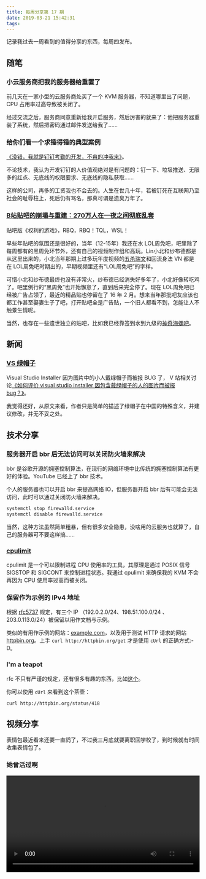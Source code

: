 ```yaml
---
title: 每周分享第 17 期
date: 2019-03-21 15:42:31
tags:
---
```


记录我过去一周看到的值得分享的东西，每周四发布。

<!--more-->

## 随笔

### 小云服务商把我的服务器给重置了

前几天在一家小型的云服务商处买了一个 KVM 服务器，不知道哪里出了问题，CPU 占用率过高导致被关闭了。

经过交流之后，服务商同意重新给我开启服务，然后厉害的就来了：他把服务器重装了系统，然后把密码通过邮件发送给我了……

### 给你们看一个求锤得锤的典型案例

[《没错，我就是钉钉考勤的开发，不爽的冲我来》](https://www.v2ex.com/t/543481)。

不论技术，我认为开发钉钉的人价值观绝对是有问题的：钉一下、垃圾推送、无限多的红点、无底线的权限要求、无底线的隐私获取……

这样的公司，再多的工资我也不会去的。人生在世几十年，若被钉死在互联网乃至社会的耻辱柱上，死后仍有骂名，那真可谓是遗臭万年了。

### [B站贴吧的崩塌与重建：270万人在一夜之间彻底乱套](https://zhuanlan.zhihu.com/p/59566171)

贴吧版《权利的游戏》，RBQ，RBQ！TQL，WSL！

早些年贴吧的氛围还是很好的，当年（12-15年）我还在水 LOL周免吧，吧里除了每周都有的黑周免环节外，还有自己的视频制作组和高玩。Lin小北和纱布德都是从这里出来的，小北当年那期上过多玩年度视频的[五杀瑞文](http://lol.duowan.com/1412/282649922128.html)和回流身法 VN 都是在 LOL周免吧时期出的，早期视频里还有“LOL周免吧”的字样。

可惜小北和纱布德最终也没有非常火，纱布德已经消失好多年了，小北好像转吃鸡了。吧里例行的“黑周免”也开始懈怠了，直到后来完全停了。现在 LOL周免吧已经被广告占领了，最近的精品贴也停留在了 16 年 2 月。想来当年那批吧友应该也都工作甚至娶妻生子了吧，打开贴吧全是广告贴，一个旧人都看不到，怎能让人不触景生情呢。

当然，也存在一些遗世独立的贴吧，比如我已经靠签到水到九级的[神奇海螺吧](https://tieba.baidu.com/f?kw=%E7%A5%9E%E5%A5%87%E6%B5%B7%E8%9E%BA&fr=index)。

## 新闻

### [VS 绿帽子](https://developercommunity.visualstudio.com/content/problem/475341/vs-installer-welcome-image-contains-offensive-elem.html)

Visual Studio Installer 因为图片中的小人戴绿帽子而被报 BUG 了， V 站相关讨论[《如何评价 visual studio installer 因包含戴绿帽子的人的图片而被报 bug？》](https://www.v2ex.com/t/543962)。

我觉得还好，从原文来看，作者只是简单的描述了绿帽子在中国的特殊含义，并建议修改，并无不妥之处。

## 技术分享

### 服务器开启 bbr 后无法访问可以关闭防火墙来解决

bbr 是谷歌开源的拥塞控制算法，在现行的网络环境中比传统的拥塞控制算法有更好的体验。YouTube 已经上了 bbr 技术。

个人的服务器也可以开启 bbr 来提高网络 IO，但服务器开启 bbr 后有可能会无法访问，此时可以通过关闭防火墙来解决。

```bash
systemctl stop firewalld.service
systemctl disable firewalld.service
```

当然，这种方法虽然简单粗暴，但有很多安全隐患，没啥用的云服务也就算了，自己的服务器可不要这样搞……

### [cpulimit](https://github.com/opsengine/cpulimit)

cpulimit 是一个可以限制进程 CPU 使用率的工具，其原理是通过 POSIX 信号 SIGSTOP 和 SIGCONT 来控制进程状态。我通过 cpulimit 来确保我的 KVM 不会再因为 CPU 使用率过高而被关闭。

### 保留作为示例的 IPv4 地址

根据 [rfc5737](https://tools.ietf.org/html/rfc5737) 规定，有三个 IP （192.0.2.0/24、198.51.100.0/24 、203.0.113.0/24）被保留以用作文档与示例。

类似的有用作示例的网站：[example.com](http://example.com/)，以及用于测试 HTTP 请求的网站 [httpbin.org](http://httpbin.org/)。上手 `curl http://httpbin.org/get` 才是使用 `cUrl` 的正确方式:-D。

### I'm a teapot

rfc 不只有严谨的规定，还有很多有趣的东西，比如[这个](https://tools.ietf.org/html/rfc2324)。

你可以使用 `cUrl` 来看到这个茶壶：

```bash
curl http://httpbin.org/status/418
```

## 视频分享

表情包最近看来还要一直鸽了，不过我三月底就要离职回学校了，到时候就有时间收集表情包了。

### 她曾活过啊

<video src="/weekly17/她曾活过啊.mp4" controls="controls" width="100%">
Your browser does not support the audio tag.
</video>
